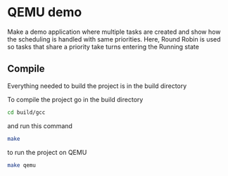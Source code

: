 # QEMU demo

Make a demo application where multiple tasks are created and show how the scheduling is handled with same priorities.
Here, Round Robin is used so tasks that share a priority take turns entering the Running state
## Compile

Everything needed to build the project is in the build directory

To compile the project go in the build directory

```bash
cd build/gcc
```

and run this command

```bash
make
```

to run the project on QEMU

```bash
make qemu
```
